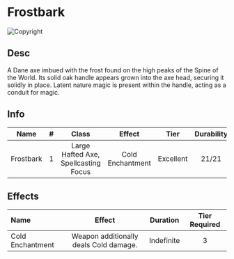 # Frostbark

![Copyright]()

## Desc

A Dane axe imbued with the frost found on the high peaks of the Spine of the World. Its solid oak handle appears grown into the axe head, securing it solidly in place. Latent nature magic is present within the handle, acting as a conduit for magic.

## Info

|   Name    |   #   |              Class              |      Effect      |   Tier    | Durability |  LB   | Value |
| :-------: | :---: | :-----------------------------: | :--------------: | :-------: | :--------: | :---: | :---: |
| Frostbark |   1   | Large Hafted Axe, Spellcasting Focus | Cold Enchantment | Excellent |   21/21    |   4   | ? bc  |

## Effects

| Name             |                 Effect                 |  Duration  | Tier Required |
| :--------------- | :------------------------------------: | :--------: | :-----------: |
| Cold Enchantment | Weapon additionally deals Cold damage. | Indefinite |       3       |
